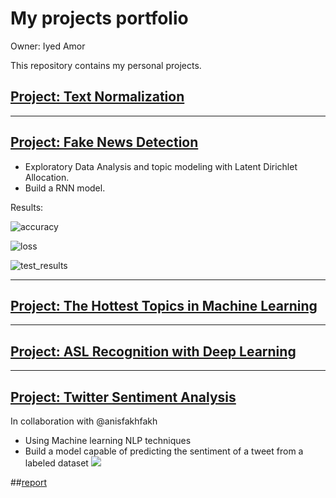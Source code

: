 # My projects portfolio

Owner: Iyed Amor 

This repository contains my personal projects.

## [Project: Text Normalization]()

---

## [Project: Fake News Detection](https://github.com/iyed-01/Fake-News-Detection)
* Exploratory Data Analysis and topic modeling with Latent Dirichlet Allocation.
* Build a RNN model.

Results:

![accuracy](https://github.com/iyed-01/My-projects-portfolio/blob/main/images/accuracy.PNG)

![loss](https://github.com/iyed-01/My-projects-portfolio/blob/main/images/loss.PNG)

![test_results](https://github.com/iyed-01/My-projects-portfolio/blob/main/images/test_results.PNG)

---

## [Project: The Hottest Topics in Machine Learning](https://github.com/iyed-01/The-Hottest-Topics-in-Machine-Learning)

---

## [Project: ASL Recognition with Deep Learning](https://github.com/iyed-01/ASL-Recognition-with-Deep-Learning)

---

## [Project: Twitter Sentiment Analysis](https://github.com/anisfakhfakh/Twitter-sentiment-analysis)
In collaboration with @anisfakhfakh
* Using Machine learning NLP techniques
* Build a model capable of predicting the sentiment of a tweet from a labeled dataset
![](https://github.com/iyed-01/My-projects-portfolio/blob/main/images/sentiment_analysis.PNG)

##[report](https://drive.google.com/file/d/1mQyEo7B1EIN7iaZXUDSzKWji6MVWG37X/view)



